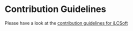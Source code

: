 # Contribution Guidelines

Please have a look at the [contribution guidelines for iLCSoft](https://github.com/iLCSoft/ilcsoftDoc/blob/master/.github/CONTRIBUTING.md)
